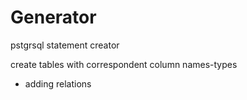# Generator
pstgrsql statement creator

create tables with correspondent column names-types 
+ adding relations
      
